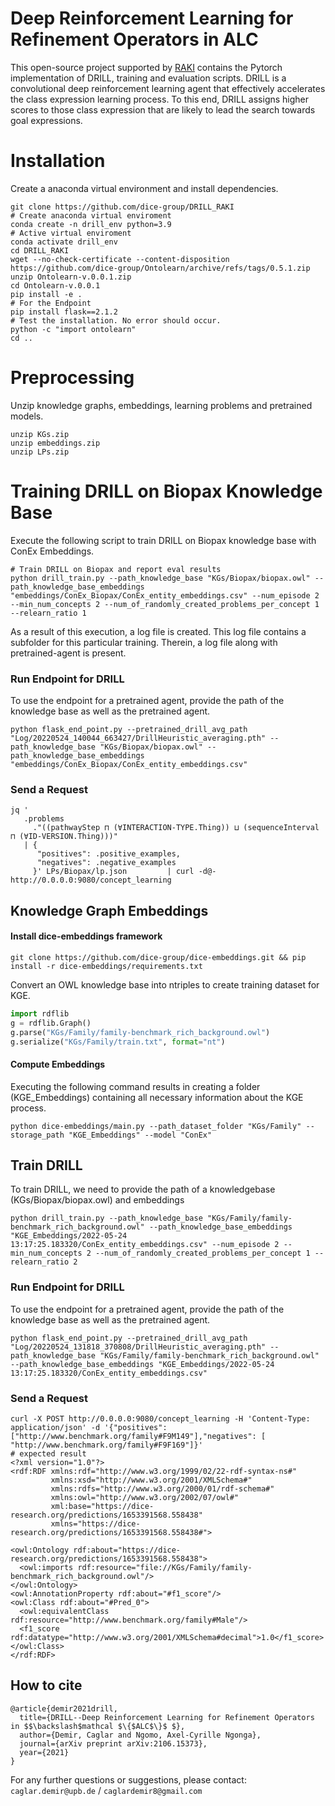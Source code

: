 # Deep Reinforcement Learning for Refinement Operators in ALC

This open-source project supported by [RAKI](https://raki-projekt.de/)  contains the Pytorch implementation of DRILL, training and evaluation scripts.
DRILL is a convolutional deep reinforcement learning agent that effectively accelerates the class expression learning process.
To this end, DRILL assigns higher scores to those class expression that are likely to lead the search towards goal expressions.

# Installation
Create a anaconda virtual environment and install dependencies.
```
git clone https://github.com/dice-group/DRILL_RAKI
# Create anaconda virtual enviroment
conda create -n drill_env python=3.9
# Active virtual enviroment 
conda activate drill_env
cd DRILL_RAKI
wget --no-check-certificate --content-disposition https://github.com/dice-group/Ontolearn/archive/refs/tags/0.5.1.zip
unzip Ontolearn-v.0.0.1.zip
cd Ontolearn-v.0.0.1
pip install -e .
# For the Endpoint
pip install flask==2.1.2
# Test the installation. No error should occur.
python -c "import ontolearn"
cd ..
```
# Preprocessing 
Unzip knowledge graphs, embeddings, learning problems and pretrained models.
```
unzip KGs.zip
unzip embeddings.zip
unzip LPs.zip
```

# Training DRILL on Biopax Knowledge Base
Execute the following script to train DRILL on Biopax knowledge base with ConEx Embeddings.
```
# Train DRILL on Biopax and report eval results
python drill_train.py --path_knowledge_base "KGs/Biopax/biopax.owl" --path_knowledge_base_embeddings "embeddings/ConEx_Biopax/ConEx_entity_embeddings.csv" --num_episode 2 --min_num_concepts 2 --num_of_randomly_created_problems_per_concept 1 --relearn_ratio 1
```
As a result of this execution, a log file is created. This log file contains a subfolder for this particular training. Therein, a log file along with pretrained-agent is present.
### Run Endpoint for DRILL
To use the endpoint for a pretrained agent, provide the path of the knowledge base as well as the pretrained agent.
```
python flask_end_point.py --pretrained_drill_avg_path "Log/20220524_140044_663427/DrillHeuristic_averaging.pth" --path_knowledge_base "KGs/Biopax/biopax.owl" --path_knowledge_base_embeddings "embeddings/ConEx_Biopax/ConEx_entity_embeddings.csv"
```
### Send a Request
```
jq '
   .problems
     ."((pathwayStep ⊓ (∀INTERACTION-TYPE.Thing)) ⊔ (sequenceInterval ⊓ (∀ID-VERSION.Thing)))"
   | {
      "positives": .positive_examples,
      "negatives": .negative_examples
     }' LPs/Biopax/lp.json         | curl -d@- http://0.0.0.0:9080/concept_learning
```

## Knowledge Graph Embeddings
#### Install dice-embeddings framework
```
git clone https://github.com/dice-group/dice-embeddings.git && pip install -r dice-embeddings/requirements.txt
```
Convert an OWL knowledge base into ntriples to create training dataset for KGE.
```python
import rdflib
g = rdflib.Graph()
g.parse("KGs/Family/family-benchmark_rich_background.owl")
g.serialize("KGs/Family/train.txt", format="nt")
```
#### Compute Embeddings
Executing the following command results in creating a folder (KGE_Embeddings) containing all necessary information about the KGE process.
```
python dice-embeddings/main.py --path_dataset_folder "KGs/Family" --storage_path "KGE_Embeddings" --model "ConEx"
```
## Train DRILL
To train DRILL, we need to provide the path of a knowledgebase (KGs/Biopax/biopax.owl) and embeddings
```
python drill_train.py --path_knowledge_base "KGs/Family/family-benchmark_rich_background.owl" --path_knowledge_base_embeddings "KGE_Embeddings/2022-05-24 13:17:25.183320/ConEx_entity_embeddings.csv" --num_episode 2 --min_num_concepts 2 --num_of_randomly_created_problems_per_concept 1 --relearn_ratio 2
```

### Run Endpoint for DRILL
To use the endpoint for a pretrained agent, provide the path of the knowledge base as well as the pretrained agent.
```
python flask_end_point.py --pretrained_drill_avg_path "Log/20220524_131818_370808/DrillHeuristic_averaging.pth" --path_knowledge_base "KGs/Family/family-benchmark_rich_background.owl" --path_knowledge_base_embeddings "KGE_Embeddings/2022-05-24 13:17:25.183320/ConEx_entity_embeddings.csv"
```
### Send a Request
```
curl -X POST http://0.0.0.0:9080/concept_learning -H 'Content-Type: application/json' -d '{"positives": ["http://www.benchmark.org/family#F9M149"],"negatives": [ "http://www.benchmark.org/family#F9F169"]}'
# expected result
<?xml version="1.0"?>
<rdf:RDF xmlns:rdf="http://www.w3.org/1999/02/22-rdf-syntax-ns#"
         xmlns:xsd="http://www.w3.org/2001/XMLSchema#"
         xmlns:rdfs="http://www.w3.org/2000/01/rdf-schema#"
         xmlns:owl="http://www.w3.org/2002/07/owl#"
         xml:base="https://dice-research.org/predictions/1653391568.558438"
         xmlns="https://dice-research.org/predictions/1653391568.558438#">

<owl:Ontology rdf:about="https://dice-research.org/predictions/1653391568.558438">
  <owl:imports rdf:resource="file://KGs/Family/family-benchmark_rich_background.owl"/>
</owl:Ontology>
<owl:AnnotationProperty rdf:about="#f1_score"/>
<owl:Class rdf:about="#Pred_0">
  <owl:equivalentClass rdf:resource="http://www.benchmark.org/family#Male"/>
  <f1_score rdf:datatype="http://www.w3.org/2001/XMLSchema#decimal">1.0</f1_score>
</owl:Class>
</rdf:RDF>
```

## How to cite
```
@article{demir2021drill,
  title={DRILL--Deep Reinforcement Learning for Refinement Operators in $$\backslash$mathcal $\{$ALC$\}$ $},
  author={Demir, Caglar and Ngomo, Axel-Cyrille Ngonga},
  journal={arXiv preprint arXiv:2106.15373},
  year={2021}
}
```

For any further questions or suggestions, please contact:  ```caglar.demir@upb.de``` / ```caglardemir8@gmail.com```

